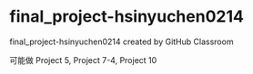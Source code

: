 # final_project-hsinyuchen0214
final_project-hsinyuchen0214 created by GitHub Classroom

可能做 Project 5, Project 7-4, Project 10
